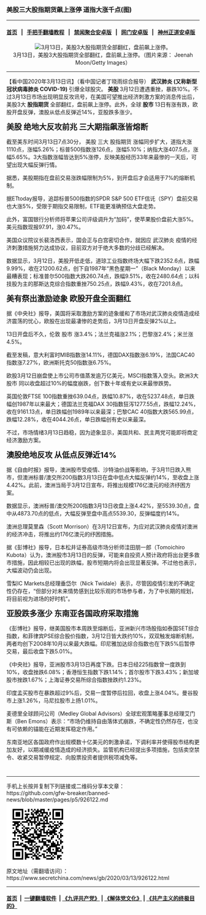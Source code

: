 ### 美股三大股指期货飙上涨停 道指大涨千点(图)
------------------------

#### [首页](https://github.com/gfw-breaker/banned-news/blob/master/README.md) &nbsp;&nbsp;|&nbsp;&nbsp; [手把手翻墙教程](https://github.com/gfw-breaker/guides/wiki) &nbsp;&nbsp;|&nbsp;&nbsp; [禁闻聚合安卓版](https://github.com/gfw-breaker/bn-android) &nbsp;&nbsp;|&nbsp;&nbsp; [网门安卓版](https://github.com/oGate2/oGate) &nbsp;&nbsp;|&nbsp;&nbsp; [神州正道安卓版](https://github.com/SzzdOgate/update) 



<div class="article_right" style="fone-color:#000">
 <p style="text-align:center">
  <img alt="3月13日，美股3大股指期货全部翻红，盘前飙上涨停。" src="//img3.secretchina.com/pic/2020/3-13/p2647111a664976-ss.jpg" style="height:337px; width:600px"/>
  <br>
   3月13日，美股3大股指期货全部翻红，盘前飙上涨停。（图片来源： Jeenah Moon/Getty Images）
   <span id="hideid" name="hideid" style="color:red;display:none;">
    <span href="https://www.secretchina.com">
    </span>
   </span>
  </br>
 </p>
 <div id="txt-mid1-t21-2017">
  

---


  </div>
 </div>
 <p>
  【看中国2020年3月13日讯】（看中国记者丁晓雨综合报导）
  <strong>
   <span href="https://www.secretchina.com/news/gb/tag/武汉肺炎" target="_blank">
    武汉肺炎
   </span>
   (又称新型冠状病毒肺炎 COVID-19)
  </strong>
  引爆全球股灾。
  <strong>
   美股
  </strong>
  3月12日遭遇重挫，暴跌10%。不过3月13日市场出现明显反攻讯号，在美国可望推出经济刺激方案的消息传出后，美股3大
  <strong>
   股指期货
  </strong>
  全部翻红，盘前飙上涨停。此外，全球
  <strong>
   股市
  </strong>
  13日有涨有跌，欧股开盘反弹，澳股从低点反弹近14%，亚股跌多涨少。
  <span id="hideid" name="hideid" style="color:red;display:none;">
   <span href="https://www.secretchina.com">
   </span>
  </span>
 </p>
 <p>
  <span style="font-size:20px">
   <strong>
    <span href="https://www.secretchina.com/news/gb/tag/美股" target="_blank">
     美股
    </span>
    绝地大反攻前兆 三大期指飙涨皆熔断
   </strong>
  </span>
 </p>
 <p>
  截至美东时间3月13日7点30分，
  <span href="https://zh.wikipedia.org/wiki/美國股市" target="_blank">
   美股
  </span>
  三大
  <span href="https://zh.wikipedia.org/wiki/股票指數期貨" target="_blank">
   股指期货
  </span>
  涨幅同步扩大，道指大涨1110点，涨幅5.26%；标普500指数涨126点，涨幅5.10%；纳指大涨407.5点，涨幅5.65%。3大指数涨幅皆达到5%涨停，反映美股经历33年来最惨的一天后，可望出现大幅反弹行情。
 </p>
 <p>
  据悉，美股期指在盘前交易涨跌幅限制为5%，到开盘后才会适用于7%的熔断机制。
 </p>
 <p>
  据ETtoday报导，追踪标普500指数的SPDR S&amp;P 500 ETF信讬（SPY）盘前交易也大涨5%，受限于期指交易限制，ETF能更准确预估大盘走势。
 </p>
 <p>
  此外，富国银行分析师将苹果公司评级调升为“加码”，使苹果股价盘前大涨5%。美元指数现报97.91，涨0.47%。
 </p>
 <p>
  美国众议院议长裴洛西表示，国会正与白宫密切合作，就因应
  <span href="https://zh.wikipedia.org/wiki/2019冠状病毒病疫情" target="_blank">
   武汉肺炎
  </span>
  疫情的经济刺激措施努力达成协议，目前双方对于绝大多数的分歧已经解决。
 </p>
 <p>
  数据显示，3月12日，美股开低走低，道琼工业指数终场大幅下跌2352.6点，跌幅9.99%，收在21200.62点，创下自1987年“黑色星期一”（Black Monday）以来最糟表现；标准普尔500指数大跌260.74点，跌幅9.51%，收在2480.64点；以科技股为主的那斯达克综合指数重挫750.25点，跌幅9.43%，收在7201.8点。
 </p>
 <p>
  <span style="font-size:20px">
   <strong>
    美有祭出激励迹象 欧股开盘全面翻红
   </strong>
  </span>
 </p>
 <p>
  据《中央社》报导，美国将采取激励方案的迹象缓和了市场对武汉肺炎疫情造成经济震荡的忧心，欧股在出现最凄惨的走势后，3月13日开盘反弹2%以上。
 </p>
 <p>
  13日开盘后不久，伦敦
  <span href="https://zh.wikipedia.org/wiki/股票市场" target="_blank">
   股市
  </span>
  涨3.4%；法兰克福涨2.1%；巴黎涨2.4%；米兰涨4.5%。
 </p>
 <p>
  截至发稿，意大利富时MIB指数涨14.11%，德国DAX指数涨6.19%，法国CAC40指数涨7.27%，欧洲斯托克50指数涨6.75%。
 </p>
 <p>
  欧股3月12日崩盘使上市公司市值蒸发逾万亿美元，MSCI指数落入空头。欧洲3大
  <span href="https://www.secretchina.com/news/gb/tag/股市" target="_blank">
   股市
  </span>
  同以收盘超过10%的幅度崩跌，创下数十年或有史以来最惨跌势。
 </p>
 <p>
  英国伦敦FTSE 100指数重挫639.04点，跌幅10.87%，收在5237.48点，单日跌幅创1987年以来最大；德国法兰克福DAX 30指数狂泻1277.55点，跌幅12.24%，收在9161.13点，单日跌幅创1989年以来最深；巴黎CAC 40指数大跌565.99点，跌幅12.28%，收在4044.26点，单日跌幅创有史以来最深。
 </p>
 <center>
  <div style="max-width: 632px;height:180px; display: none; text-align: center; margin: 0 auto; overflow: hidden;overflow-x: hidden;">
   <div id="taboola-midarticle-thumbnails" style="max-width: 632px;height:180px;overflow: hidden;overflow-x: hidden;">
   </div>
  </div>
  <div>
   <ins class="adsbygoogle" data-ad-client="ca-pub-1276641434651360" data-ad-format="fluid" data-ad-layout="in-article" data-ad-slot="5164544770" style="display:block; text-align:center;">
   </ins>
  </div>
 </center>
 <p>
  不过，市场情绪3月13日趋稳，因为迹象显示，美国共和、民主两党可能即将商定经济激励方案。
 </p>
 <p>
  <span style="font-size:20px">
   <strong>
    澳股绝地反攻 从低点反弹近14%
   </strong>
  </span>
 </p>
 <p>
  据《自由时报》报导，澳洲股市受疫情、沙特油价战等影响，于3月11日跌入熊市，但澳洲标普/澳交所200指数3月13日在盘中低点大幅反弹约14%，至收盘上涨4.42%。此前，澳洲当局于3月12日宣布，将推出规模176亿澳元的经济纾困方案。
 </p>
 <p>
  数据显示，澳洲标普/澳交所200指数3月13日收盘上涨4.42%，至5539.30点，盘中从4873.70点的低点，大幅反弹至盘中高点5539.30，反弹幅度约14%。
 </p>
 <center>
  <ins class="adsbygoogle" data-ad-client="ca-pub-1276641434651360" data-ad-format="fluid" data-ad-layout="in-article" data-ad-slot="3646767294" style="display:block; text-align:center;">
  </ins>
 </center>
 <p>
  澳洲总理莫里森（Scott Morrison）在3月12日宣布，为应对武汉肺炎疫情对澳洲的经济冲击，将推出约176亿澳元的纾困措施。
 </p>
 <p>
  据《彭博社》报导，日本松井证券高级市场分析师洼田朋一郎（Tomoichiro Kubota）认为，澳洲股市3月13日的反弹，可能来自投资人预计政府将出台更多救市措施，因此相较已出现的跌幅，股市短期内将会出现显著反弹。不过他也表示，大幅波动仍会出现。
 </p>
 <p>
  雪梨IC Markets总经理垂岱尔（Nick Twidale）表示，尽管因疫情引发的不确定性仍存在，“但部分对未来情势感到比较乐观的市场参与者，为了中长期的规划，将目前视为进场的好时机”。
 </p>
 <p>
  <span style="font-size:20px">
   <strong>
    亚股跌多涨少 东南亚各国政府采取措施
   </strong>
  </span>
 </p>
 <p>
  《彭博社》报导，继美国股市本周跌至熔断后，亚洲新兴市场股指如泰国SET综合指数，和菲律宾PSE综合股价指数，3月12日皆大跌约10%，双双触发熔断机制，两者均创下2008年10月以来最大跌幅。印尼雅加达综合指数也在下跌5%后暂停交易，最后收盘下跌5.01%。
 </p>
 <p>
  《中央社》报导，亚洲股市3月13日再度下跌。日本日经225指数曾一度跌到10%，收盘挫跌6.08%；香港恒生指数下跌1.14%；首尔股市下跌3.43%；新加坡股市挫跌1.67%；上海证券交易所综合指数挫跌约1.23%。
 </p>
 <p>
  印度孟买股市在暴跌超过9%后，交易一度暂停后拉回，收盘上涨4.04%。曼谷股市上涨1.26%，马尼拉股市上扬1.01%。
 </p>
 <p>
  麦德里全球顾问公司（Medley Global Advisors）全球宏观策略董事总经理艾门斯（Ben Emons）表示：“市场仍维持自由落体式崩跌，不确定性仍然存在，也没有可依赖的锚能在近期发挥稳定作用。”
 </p>
 <p>
  东南亚地区各国政府作出规模数十亿美元的刺激承诺，下调利率并使得股市结构更加友好，以期减缓疫情造成的经济损失。监管机构已经提出多项措施，包括卖空禁令、收紧交易暂停规定、向股票投资者提供税项减免等。
  <center>
   <div>
    <div id="txt-mid2-t22-2017" style="display: block;  max-height: 351px;  overflow: hidden;">
     <div id="SC-21xxx">
     </div>
     <ins class="adsbygoogle" data-ad-client="ca-pub-1276641434651360" data-ad-format="auto" data-ad-slot="4301710469" data-full-width-responsive="true" style="display:block">
     </ins>
    </div>
   </div>
  </center>
  <div style="padding-top:12px;">
  </div>
 </p>
</div>

<hr/>
手机上长按并复制下列链接或二维码分享本文章：<br/>
https://github.com/gfw-breaker/banned-news/blob/master/pages/p5/926122.md <br/>
<a href='https://github.com/gfw-breaker/banned-news/blob/master/pages/p5/926122.md'><img src='https://github.com/gfw-breaker/banned-news/blob/master/pages/p5/926122.md.png'/></a> <br/>
原文地址（需翻墙访问）：https://www.secretchina.com/news/gb/2020/03/13/926122.html


------------------------
#### [首页](https://github.com/gfw-breaker/banned-news/blob/master/README.md) &nbsp;|&nbsp; [一键翻墙软件](https://github.com/gfw-breaker/nogfw/blob/master/README.md) &nbsp;| [《九评共产党》](https://github.com/gfw-breaker/9ping.md/blob/master/README.md#九评之一评共产党是什么) | [《解体党文化》](https://github.com/gfw-breaker/jtdwh.md/blob/master/README.md) | [《共产主义的终极目的》](https://github.com/gfw-breaker/gczydzjmd.md/blob/master/README.md)


<img src='http://gfw-breaker.win/banned-news/pages/p5/926122.md' width='0px' height='0px'/>